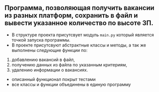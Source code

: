 ## Программа, позволяющая получить вакансии из разных платформ, сохранить в файл и вывести указанное количество по высоте ЗП. 
- В структуре проекта присутсвует модуль `main.py` который является точкой запуска программы. 
- В проекте присутсвуют абстрактные классы и методы, а так же выполнены следующие функции по:
1. добавлению вакансий в файл, 
2. получению данных из файла по указанным критериям,
3. удалению информации о вакансиях. 
-  описанный функционал покрыт тестами
-  все классы и функции объединены в единую программу